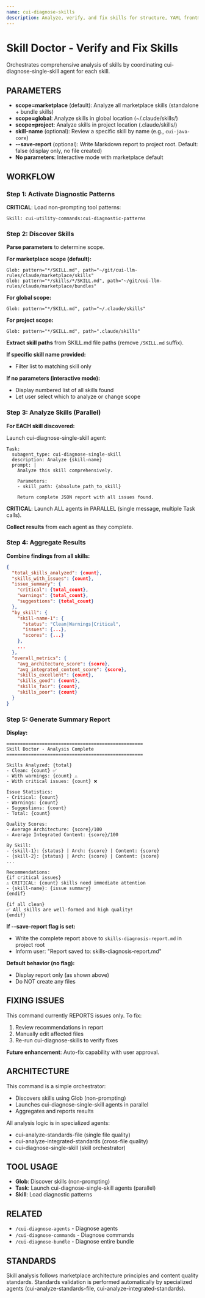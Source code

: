 ```yaml
---
name: cui-diagnose-skills
description: Analyze, verify, and fix skills for structure, YAML frontmatter, standards references, and integration quality
---
```


# Skill Doctor - Verify and Fix Skills

Orchestrates comprehensive analysis of skills by coordinating cui-diagnose-single-skill agent for each skill.

## PARAMETERS

- **scope=marketplace** (default): Analyze all marketplace skills (standalone + bundle skills)
- **scope=global**: Analyze skills in global location (~/.claude/skills/)
- **scope=project**: Analyze skills in project location (.claude/skills/)
- **skill-name** (optional): Review a specific skill by name (e.g., `cui-java-core`)
- **--save-report** (optional): Write Markdown report to project root. Default: false (display only, no file created)
- **No parameters**: Interactive mode with marketplace default

## WORKFLOW

### Step 1: Activate Diagnostic Patterns

**CRITICAL**: Load non-prompting tool patterns:

```
Skill: cui-utility-commands:cui-diagnostic-patterns
```

### Step 2: Discover Skills

**Parse parameters** to determine scope.

**For marketplace scope (default):**
```
Glob: pattern="*/SKILL.md", path="~/git/cui-llm-rules/claude/marketplace/skills"
Glob: pattern="*/skills/*/SKILL.md", path="~/git/cui-llm-rules/claude/marketplace/bundles"
```

**For global scope:**
```
Glob: pattern="*/SKILL.md", path="~/.claude/skills"
```

**For project scope:**
```
Glob: pattern="*/SKILL.md", path=".claude/skills"
```

**Extract skill paths** from SKILL.md file paths (remove `/SKILL.md` suffix).

**If specific skill name provided:**
- Filter list to matching skill only

**If no parameters (interactive mode):**
- Display numbered list of all skills found
- Let user select which to analyze or change scope

### Step 3: Analyze Skills (Parallel)

**For EACH skill discovered:**

Launch cui-diagnose-single-skill agent:

```
Task:
  subagent_type: cui-diagnose-single-skill
  description: Analyze {skill-name}
  prompt: |
    Analyze this skill comprehensively.

    Parameters:
    - skill_path: {absolute_path_to_skill}

    Return complete JSON report with all issues found.
```

**CRITICAL**: Launch ALL agents in PARALLEL (single message, multiple Task calls).

**Collect results** from each agent as they complete.

### Step 4: Aggregate Results

**Combine findings from all skills:**

```json
{
  "total_skills_analyzed": {count},
  "skills_with_issues": {count},
  "issue_summary": {
    "critical": {total_count},
    "warnings": {total_count},
    "suggestions": {total_count}
  },
  "by_skill": {
    "skill-name-1": {
      "status": "Clean|Warnings|Critical",
      "issues": {...},
      "scores": {...}
    },
    ...
  },
  "overall_metrics": {
    "avg_architecture_score": {score},
    "avg_integrated_content_score": {score},
    "skills_excellent": {count},
    "skills_good": {count},
    "skills_fair": {count},
    "skills_poor": {count}
  }
}
```

### Step 5: Generate Summary Report

**Display:**

```
==================================================
Skill Doctor - Analysis Complete
==================================================

Skills Analyzed: {total}
- Clean: {count} ✅
- With warnings: {count} ⚠️
- With critical issues: {count} ❌

Issue Statistics:
- Critical: {count}
- Warnings: {count}
- Suggestions: {count}
- Total: {count}

Quality Scores:
- Average Architecture: {score}/100
- Average Integrated Content: {score}/100

By Skill:
- {skill-1}: {status} | Arch: {score} | Content: {score}
- {skill-2}: {status} | Arch: {score} | Content: {score}
...

Recommendations:
{if critical issues}
⚠️ CRITICAL: {count} skills need immediate attention
- {skill-name}: {issue summary}
{endif}

{if all clean}
✅ All skills are well-formed and high quality!
{endif}
```

**If --save-report flag is set:**
- Write the complete report above to `skills-diagnosis-report.md` in project root
- Inform user: "Report saved to: skills-diagnosis-report.md"

**Default behavior (no flag):**
- Display report only (as shown above)
- Do NOT create any files

## FIXING ISSUES

This command currently REPORTS issues only. To fix:

1. Review recommendations in report
2. Manually edit affected files
3. Re-run cui-diagnose-skills to verify fixes

**Future enhancement**: Auto-fix capability with user approval.

## ARCHITECTURE

This command is a simple orchestrator:
- Discovers skills using Glob (non-prompting)
- Launches cui-diagnose-single-skill agents in parallel
- Aggregates and reports results

All analysis logic is in specialized agents:
- cui-analyze-standards-file (single file quality)
- cui-analyze-integrated-standards (cross-file quality)
- cui-diagnose-single-skill (skill orchestrator)

## TOOL USAGE

- **Glob**: Discover skills (non-prompting)
- **Task**: Launch cui-diagnose-single-skill agents (parallel)
- **Skill**: Load diagnostic patterns

## RELATED

- `/cui-diagnose-agents` - Diagnose agents
- `/cui-diagnose-commands` - Diagnose commands
- `/cui-diagnose-bundle` - Diagnose entire bundle

## STANDARDS

Skill analysis follows marketplace architecture principles and content quality standards.
Standards validation is performed automatically by specialized agents (cui-analyze-standards-file, cui-analyze-integrated-standards).
